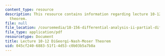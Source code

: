 ```yaml
---
content_type: resource
description: This resource contains information regarding lecture 10-12, DiGeorgi-Nash-Moser
  theorem.
file: null
file_location: /coursemedia/18-156-differential-analysis-ii-partial-differential-equations-and-fourier-analysis-spring-2016/045cf240688351f14d53c0b03b5a7b8a_MIT18_156S16_lec10-12.pdf
file_type: application/pdf
resourcetype: Document
title: Lecture 10-12 DiGeorgi-Nash-Moser Theorem
uid: 045cf240-6883-51f1-4d53-c0b03b5a7b8a
---
```

